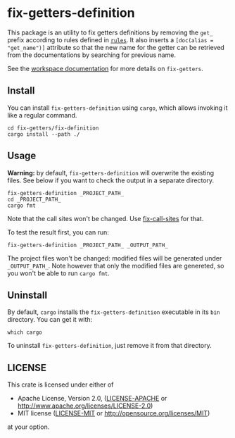 # fix-getters-definition

This package is an utility to fix getters definitions by removing the `get_`
prefix according to rules defined in [`rules`](../rules/README.md). It also
inserts a `[doc(alias = "get_name")]` attribute so that the new name for the
getter can be retrieved from the documentations by searching for previous name.

See the [workspace documentation](../README.md) for more details on `fix-getters`.

## Install

You can install `fix-getters-definition` using `cargo`, which allows invoking it
like a regular command.

```
cd fix-getters/fix-definition
cargo install --path ./
```

## Usage

**Warning:** by default, `fix-getters-definition` will overwrite the existing
files. See below if you want to check the output in a separate directory.

```
fix-getters-definition _PROJECT_PATH_
cd _PROJECT_PATH_
cargo fmt
```

Note that the call sites won't be changed. Use [fix-call-sites](../fix-call-sites/README.md)
for that.

To test the result first, you can run:

```
fix-getters-definition _PROJECT_PATH_ _OUTPUT_PATH_
```

The project files won't be changed: modified files will be generated under
`_OUTPUT_PATH_`. Note however that only the modified files are genereted, so
you won't be able to run `cargo fmt`.

## Uninstall

By default, `cargo` installs the `fix-getters-definition` executable in
its `bin` directory. You can get it with:

```
which cargo
```

To uninstall `fix-getters-definition`, just remove it from that directory.

## LICENSE

This crate is licensed under either of

 * Apache License, Version 2.0, ([LICENSE-APACHE](LICENSE-APACHE) or
   http://www.apache.org/licenses/LICENSE-2.0)
 * MIT license ([LICENSE-MIT](LICENSE-MIT) or
   http://opensource.org/licenses/MIT)

at your option.
